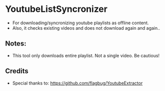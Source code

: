 # YoutubeListSyncronizer

- For downloading/syncronizing youtube playlists as offline content.
- Also, it checks existing videos and does not download again and again..

## Notes: 
- This tool only downloads entire playlist. Not a single video. Be cautious!

## Credits
- Special thanks to: https://github.com/flagbug/YoutubeExtractor
